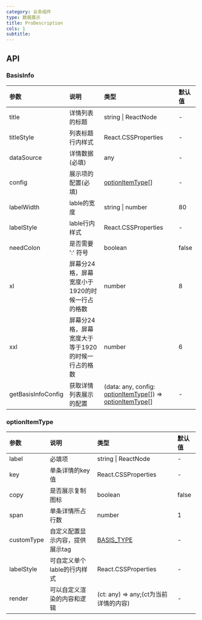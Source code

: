 ```yaml
---
category: 业务组件
type: 数据展示
title: ProDescription
cols: 1
subtitle: 
---
```


## API
### BasisInfo
|参数|说明|类型|默认值|
|:---|:---|:---|:---|
|title|详情列表的标题| string \| ReactNode |-|
|titleStyle|列表标题行内样式|React.CSSProperties|-|
|dataSource|详情数据(必填)|any|-|
|config|展示项的配置(必填)|[optionItemType](#optionItemType)[]|-|
|labelWidth|lable的宽度|string \| number|80|
|labelStyle|lable行内样式|React.CSSProperties|-|
|needColon| 是否需要 ':' 符号|boolean|false|
|xl| 屏幕分24格，屏幕宽度小于1920的时候一行占的格数 |number|8|
|xxl| 屏幕分24格，屏幕宽度大于等于1920的时候一行占的格数 |number|6|
|getBasisInfoConfig| 获取详情列表展示的配置 |(data: any, config: [optionItemType](#optionItemType)[]) => [optionItemType](#optionItemType)[]|-|


### optionItemType
|参数|说明|类型|默认值|
|:---|:---|:---|:---|
|label|必填项|string \| ReactNode|-|
|key|单条详情的key值|React.CSSProperties|-|
|copy| 是否展示复制图标 |boolean|false|
|span| 单条详情所占行数 |number|1|
|customType| 自定义配置显示内容，提供展示tag | [BASIS_TYPE](#BASIS_TYPE) | - |
|labelStyle|可自定义单个lable的行内样式|React.CSSProperties|-|
|render|可以自定义渲染的内容和逻辑|(ct: any) => any;(ct为当前详情的内容)|-|
